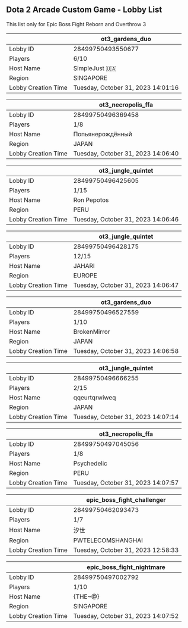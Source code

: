 ## Dota 2 Arcade Custom Game - Lobby List

This list only for Epic Boss Fight Reborn and Overthrow 3

|  | ot3_gardens_duo |
| ------ | ------ |
| Lobby ID | 28499750493550677 |
| Players | 6/10 |
| Host Name | SimpleJust 🇺🇦 |
| Region | SINGAPORE |
| Lobby Creation Time | Tuesday, October 31, 2023 14:01:16 |


|  | ot3_necropolis_ffa |
| ------ | ------ |
| Lobby ID | 28499750496369458 |
| Players | 1/8 |
| Host Name | Попьянерождённый |
| Region | JAPAN |
| Lobby Creation Time | Tuesday, October 31, 2023 14:06:40 |


|  | ot3_jungle_quintet |
| ------ | ------ |
| Lobby ID | 28499750496425605 |
| Players | 1/15 |
| Host Name | Ron Pepotos |
| Region | PERU |
| Lobby Creation Time | Tuesday, October 31, 2023 14:06:46 |


|  | ot3_jungle_quintet |
| ------ | ------ |
| Lobby ID | 28499750496428175 |
| Players | 12/15 |
| Host Name | JAHARI |
| Region | EUROPE |
| Lobby Creation Time | Tuesday, October 31, 2023 14:06:47 |


|  | ot3_gardens_duo |
| ------ | ------ |
| Lobby ID | 28499750496527559 |
| Players | 1/10 |
| Host Name | BrokenMirror |
| Region | JAPAN |
| Lobby Creation Time | Tuesday, October 31, 2023 14:06:58 |


|  | ot3_jungle_quintet |
| ------ | ------ |
| Lobby ID | 28499750496666255 |
| Players | 2/15 |
| Host Name | qqeurtqrwiweq |
| Region | JAPAN |
| Lobby Creation Time | Tuesday, October 31, 2023 14:07:14 |


|  | ot3_necropolis_ffa |
| ------ | ------ |
| Lobby ID | 28499750497045056 |
| Players | 1/8 |
| Host Name | Psychedelic |
| Region | PERU |
| Lobby Creation Time | Tuesday, October 31, 2023 14:07:57 |


|  | epic_boss_fight_challenger |
| ------ | ------ |
| Lobby ID | 28499750462093473 |
| Players | 1/7 |
| Host Name | 汐世 |
| Region | PWTELECOMSHANGHAI |
| Lobby Creation Time | Tuesday, October 31, 2023 12:58:33 |


|  | epic_boss_fight_nightmare |
| ------ | ------ |
| Lobby ID | 28499750497002792 |
| Players | 1/10 |
| Host Name | {THE~@} |
| Region | SINGAPORE |
| Lobby Creation Time | Tuesday, October 31, 2023 14:07:52 |


